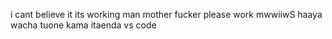 i cant believe it 
its working man 
mother fucker please work
mwwiiwS
haaya wacha tuone kama itaenda vs code
